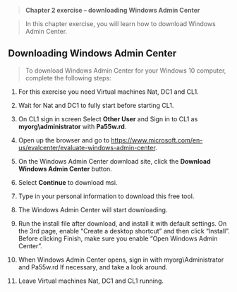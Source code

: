 >   **Chapter 2 exercise – downloading Windows Admin Center**

>   In this chapter exercise, you will learn how to download Windows Admin
>   Center.

Downloading Windows Admin Center
--------------------------------

>   To download Windows Admin Center for your Windows 10 computer, complete the
>   following steps:

1.  For this exercise you need Virtual machines Nat, DC1 and CL1.

2.  Wait for Nat and DC1 to fully start before starting CL1.

3.  On CL1 sign in screen Select **Other User** and Sign in to CL1 as
    **myorg\\administrator** with **Pa55w.rd**.

4.  Open up the browser and go to
    https://www.microsoft.com/en-us/evalcenter/evaluate-windows-admin-center.

5.  On the Windows Admin Center download site, click the **Download Windows
    Admin Center** button.

6.  Select **Continue** to download msi.

7.  Type in your personal information to download this free tool.

8.  The Windows Admin Center will start downloading.

9.  Run the install file after download, and install it with default settings.
    On the 3rd page, enable “Create a desktop shortcut” and then click
    “Install”. Before clicking Finish, make sure you enable “Open Windows Admin
    Center”.

10. When Windows Admin Center opens, sign in with myorg\\Administrator and
    Pa55w.rd If necessary, and take a look around.

11. Leave Virtual machines Nat, DC1 and CL1 running.
